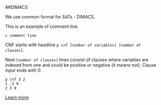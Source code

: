 ##DIMACS

We use common format for SATs - DIMACS.

This is an example of comment line.

```
c comment line
```

CNF starts with headline ```p cnf [number of variables] [number of clauses]```.

Next ```[number of clauses]``` lines consist of clauses where variables are indexed
from one and could be positive or negative (it means not). Clause input ends with 0.

```
p cnf 3 2
1 -2 0
2 3 0
```

[Learn more](http://www.satcompetition.org/2004/format-solvers2004.html)

